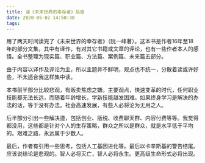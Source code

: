 ```yaml
---
title: 读《未来世界的幸存者》后感
date: 2020-05-02 14:50:30
tags:
---
```

用了两天时间读完了《未来世界的幸存者》（阮一峰著）。这本书是作者16年至18年的部分文集，其中有译作，有对其它书籍或文章的评论，也有一些作者本人的感悟。全书整理为现实篇、职业篇、方法篇、案例篇、未来篇五部分。

由于内容以译作及评论为主，所以主题并不鲜明，观点也不统一，分散着读或许好些，不太适合我这样集中读。

本书前半部分比较悲观，有贩卖焦虑之嫌。主要观点，快速变革的时代，任何职业技能都无法长远，而随着年龄增长，学新技能越发困难。如果终身学习是解决的办法的话，等于没有办法。社会高速发展，有些人必将沦为无用之人。

后半部分引出一些解决道，包括创业、版税、收费聊天群、内容付费等等。我觉得都没用，这些都是针对个人的生存策略，群众之所以是群众，就是水平低于平均的。艰难之路，永远属于少数人。

最后，作者有引用一些思考，包括人工基因进化等。最后以卡辛斯基的警告结尾。应该说结论是悲观的。智人必将灭亡，智人必将永生。更高级生命形式必将出现。
